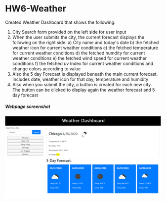 # HW6-Weather
Created Weather Dashboard that shows the following:
1. City Search form provided on the left side for user input
2. When the user submits the city, the current forecast displays the following on the right side:
    a) City name and today's date
    b) the fetched weather icon for current weather conditions
    c) the fetched temperature for current weather conditions
    d) the fetched humdity for current weather conditions
    e) the fetched wind speed for current weather conditions
    f) the fetched uv Index for current weather conditions and change colors according to value
3. Also the 5 day Forecast is displayed beneath the main current forecast.  Includes date, weather icon for that day, temperature and humidity
4. Also when you submit the city, a button is created for each new city.  The button can be clicked to display again the weather forecast and 5 day forecast

##### Webpage screenshot
![Image of Weather Dashboard](02-Homework/Assets/images/weather.PNG)